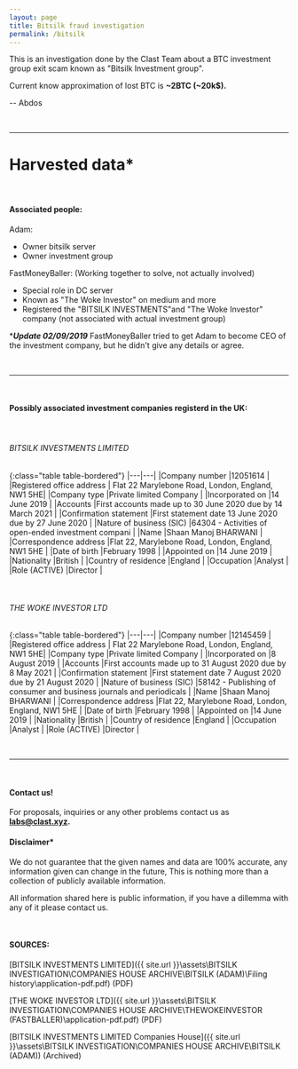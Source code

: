 ```yaml
---
layout: page
title: Bitsilk fraud investigation
permalink: /bitsilk
---
```


This is an investigation done by the Clast Team about a BTC investment group exit scam known as "Bitsilk Investment group".

Current know approximation of lost BTC is **~2BTC (~20k$).**

-- Abdos

&nbsp;

***

# Harvested data*

&nbsp;

#### Associated people:

Adam: 
 - Owner bitsilk server
 - Owner investment group


FastMoneyBaller:
(Working together to solve, not actually involved)
 - Special role in DC server
 - Known as "The Woke Investor" on medium and more
 - Registered the "BITSILK INVESTMENTS"and "The Woke Investor" company (not associated with actual investment group)

****Update 02/09/2019***  FastMoneyBaller tried to get Adam to become CEO of the investment company, but he didn't give any details or agree.

&nbsp;

***
&nbsp;

#### Possibly associated investment companies registerd in the UK:
&nbsp;

###### BITSILK INVESTMENTS LIMITED

{:class="table table-bordered"}
|---|---|
|Company number                     |12051614   |
|Registered office address          | Flat 22 Marylebone Road, London, England, NW1 5HE|
|Company type                       |Private limited Company   |
|Incorporated on                    |14 June 2019    |
|Accounts                           |First accounts made up to 30 June 2020 due by 14 March 2021   |
|Confirmation statement             |First statement date 13 June 2020 due by 27 June 2020   |
|Nature of business (SIC)           |64304 - Activities of open-ended investment compani   |
|Name                               |Shaan Manoj BHARWANI       |
|Correspondence address             |Flat 22, Marylebone Road, London, England, NW1 5HE   |
|Date of birth                      |February 1998     |
|Appointed on                       |14 June 2019 |
|Nationality                        |British   |
|Country of residence               |England |
|Occupation                         |Analyst   |
|Role (ACTIVE)                      |Director   |

&nbsp;

###### THE WOKE INVESTOR LTD

{:class="table table-bordered"}
|---|---|
|Company number                     |12145459   |
|Registered office address          | Flat 22 Marylebone Road, London, England, NW1 5HE|
|Company type                       |Private limited Company   |
|Incorporated on                    |8 August 2019    |
|Accounts                           |First accounts made up to 31 August 2020 due by 8 May 2021   |
|Confirmation statement             |First statement date 7 August 2020 due by 21 August 2020   |
|Nature of business (SIC)           |58142 - Publishing of consumer and business journals and periodicals   |
|Name                               |Shaan Manoj BHARWANI       |
|Correspondence address             |Flat 22, Marylebone Road, London, England, NW1 5HE   |
|Date of birth                      |February 1998     |
|Appointed on                       |14 June 2019 |
|Nationality                        |British   |
|Country of residence               |England |
|Occupation                         |Analyst   |
|Role (ACTIVE)                      |Director   |

&nbsp;

***
&nbsp;

#### Contact us!

For proposals, inquiries or any other problems contact us as **labs@clast.xyz.**

#### Disclaimer*

We do not guarantee that the given names and data are 100% accurate, any information given can change in the future, This is nothing more than a collection of publicly available information.
&nbsp;

All information shared here is public information, if you have a dillemma with any of it please contact us.

&nbsp;

#### SOURCES:

[BITSILK INVESTMENTS LIMITED]({{ site.url }}\assets\BITSILK INVESTIGATION\COMPANIES HOUSE ARCHIVE\BITSILK (ADAM)\Filing history\application-pdf.pdf) (PDF)
&nbsp;

[THE WOKE INVESTOR LTD]({{ site.url }}\assets\BITSILK INVESTIGATION\COMPANIES HOUSE ARCHIVE\THEWOKEINVESTOR (FASTBALLER)\application-pdf.pdf) (PDF)
&nbsp;

[BITSILK INVESTMENTS LIMITED Companies House]({{ site.url }}\assets\BITSILK INVESTIGATION\COMPANIES HOUSE ARCHIVE\BITSILK (ADAM)) (Archived)
